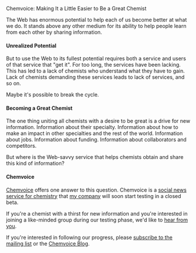 Chemvoice: Making It a Little Easier to Be a Great Chemist

The Web has enormous potential to help each of us become better at what we do. It stands above any other medium for its ability to help people learn from each other by sharing information.

#### Unrealized Potential

But to use the Web to its fullest potential requires both a service and users of that service that "get it". For too long, the services have been lacking. This has led to a lack of chemists who understand what they have to gain. Lack of chemists demanding these services leads to lack of services, and so on.

Maybe it's possible to break the cycle.

#### Becoming a Great Chemist

The one thing uniting all chemists with a desire to be great is a drive for new information. Information about their specialty. Information about how to make an impact in other specialties and the rest of the world. Information about jobs. Information about funding. Information about collaborators and competitors.

But where is the Web-savvy service that helps chemists obtain and share this kind of information?

#### Chemvoice

[Chemvoice](http://chemvoice.com) offers one answer to this question. Chemvoice is a [social news service for chemistry](http://blog.chemvoice.com/articles/2010/05/12/chemvoice-why-chemistry-needs-a-social-news-service) that [my company](http://metamolecular.com) will soon start testing in a closed beta.

If you're a chemist with a thirst for new information and you're interested in joining a like-minded group during our testing phase, we'd like to [hear from you](mailto:chemvoice@metamolecular.com).

If you're interested in following our progress, please [subscribe to the mailing list](http://chemvoice.com) or the [Chemvoice Blog](http://blog.chemvoice.com).